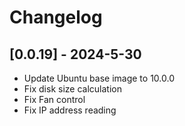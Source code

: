 # Changelog

## [0.0.19] - 2024-5-30

- Update Ubuntu base image to 10.0.0
- Fix disk size calculation
- Fix Fan control
- Fix IP address reading
